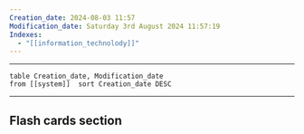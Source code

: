 ```yaml
---
Creation_date: 2024-08-03 11:57
Modification_date: Saturday 3rd August 2024 11:57:19
Indexes:
  - "[[information_technolody]]"
---
```


----



```dataview
table Creation_date, Modification_date
from [[system]]  sort Creation_date DESC
```























---
## Flash cards section
